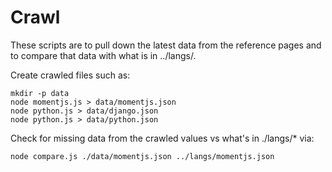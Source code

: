 Crawl
=====

These scripts are to pull down the latest data from the reference pages and to compare that data with what is in ../langs/.

Create crawled files such as:

```
mkdir -p data
node momentjs.js > data/momentjs.json
node python.js > data/django.json
node python.js > data/python.json
```

Check for missing data from the crawled values vs what's in ./langs/* via:

```
node compare.js ./data/momentjs.json ../langs/momentjs.json
```
